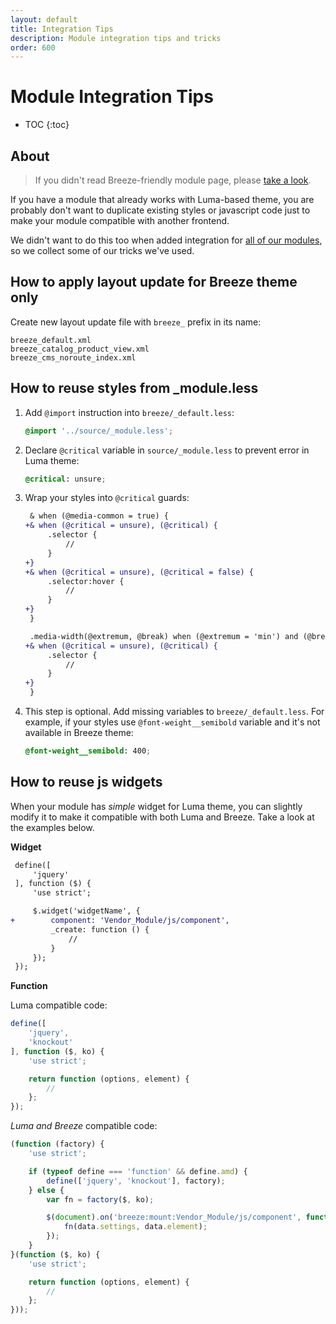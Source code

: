 ```yaml
---
layout: default
title: Integration Tips
description: Module integration tips and tricks
order: 600
---
```


# Module Integration Tips

* TOC
{:toc}

## About

> If you didn't read Breeze-friendly module page, please [take a look](/custom-module).

If you have a module that already works with Luma-based theme, you are probably
don't want to duplicate existing styles or javascript code just to make your
module compatible with another frontend.

We didn't want to do this too when added integration for [all of our modules](https://swissuplabs.com/magento-extensions.html?cat=17),
so we collect some of our tricks we've used.

## How to apply layout update for Breeze theme only

Create new layout update file with `breeze_` prefix in its name:

```
breeze_default.xml
breeze_catalog_product_view.xml
breeze_cms_noroute_index.xml
```

## How to reuse styles from \_module.less

 1. Add `@import` instruction into `breeze/_default.less`:

    ```scss
    @import '../source/_module.less';
    ```

 2. Declare `@critical` variable in `source/_module.less` to prevent error in Luma theme:

    ```scss
    @critical: unsure;
    ```

 3. Wrap your styles into `@critical` guards:

    ```diff
     & when (@media-common = true) {
    +& when (@critical = unsure), (@critical) {
         .selector {
             //
         }
    +}
    +& when (@critical = unsure), (@critical = false) {
         .selector:hover {
             //
         }
    +}
     }

     .media-width(@extremum, @break) when (@extremum = 'min') and (@break = @screen__m) {
    +& when (@critical = unsure), (@critical) {
         .selector {
             //
         }
    +}
     }
    ```

 4. This step is optional. Add missing variables to `breeze/_default.less`. For
    example, if your styles use `@font-weight__semibold` variable and it's not
    available in Breeze theme:

    ```scss
    @font-weight__semibold: 400;
    ```

## How to reuse js widgets

When your module has _simple_ widget for Luma theme, you can slightly modify it
to make it compatible with both Luma and Breeze. Take a look at the examples below.

**Widget**

```diff
 define([
     'jquery'
 ], function ($) {
     'use strict';

     $.widget('widgetName', {
+        component: 'Vendor_Module/js/component',
         _create: function () {
             //
         }
     });
 });
```

**Function**

Luma compatible code:

```js
define([
    'jquery',
    'knockout'
], function ($, ko) {
    'use strict';

    return function (options, element) {
        //
    };
});
```

_Luma and Breeze_ compatible code:

```js
(function (factory) {
    'use strict';

    if (typeof define === 'function' && define.amd) {
        define(['jquery', 'knockout'], factory);
    } else {
        var fn = factory($, ko);

        $(document).on('breeze:mount:Vendor_Module/js/component', function (event, data) {
            fn(data.settings, data.element);
        });
    }
}(function ($, ko) {
    'use strict';

    return function (options, element) {
        //
    };
}));
```
